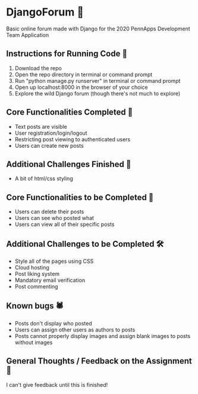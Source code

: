# DjangoForum 💬
Basic online forum made with Django for the 2020 PennApps Development Team Application
## Instructions for Running Code 📝
1. Download the repo
2. Open the repo directory in terminal or command prompt
3. Run "python manage.py runserver" in terminal or command prompt
4. Open up localhost:8000 in the browser of your choice
5. Explore the wild Django forum (though there's not much to explore)
## Core Functionalities Completed 💪
- Text posts are visible
- User registration/login/logout
- Restricting post viewing to authenticated users
- Users can create new posts
## Additional Challenges Finished 🙌
- A bit of html/css styling
## Core Functionalities to be Completed 🔨
- Users can delete their posts
- Users can see who posted what
- Users can view all of their specific posts
## Additional Challenges to be Completed 🛠
- Style all of the pages using CSS
- Cloud hosting
- Post liking system
- Mandatory email verification
- Post commenting
## Known bugs 🕷
- Posts don't display who posted
- Users can assign other users as authors to posts
- Posts cannot properly display images and assign blank images to posts without images
## General Thoughts / Feedback on the Assignment 💭
I can't give feedback until this is finished!
